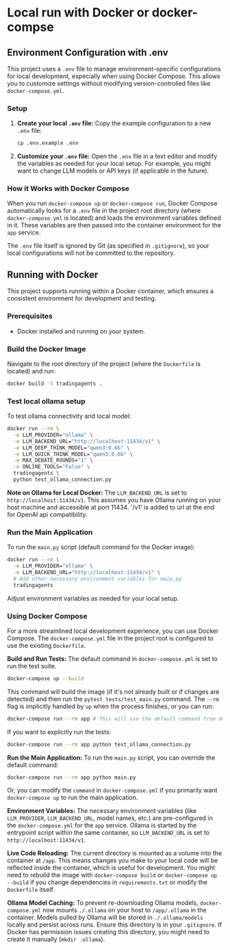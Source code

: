 # Local run with Docker or docker-compse

## Environment Configuration with .env

This project uses a `.env` file to manage environment-specific configurations for local development, especially when using Docker Compose. This allows you to customize settings without modifying version-controlled files like `docker-compose.yml`.

### Setup
1.  **Create your local `.env` file:**
    Copy the example configuration to a new `.env` file:
    ```bash
    cp .env.example .env
    ```
2.  **Customize your `.env` file:**
    Open the `.env` file in a text editor and modify the variables as needed for your local setup. For example, you might want to change LLM models or API keys (if applicable in the future).

### How it Works with Docker Compose
When you run `docker-compose up` or `docker-compose run`, Docker Compose automatically looks for a `.env` file in the project root directory (where `docker-compose.yml` is located) and loads the environment variables defined in it. These variables are then passed into the container environment for the `app` service.

The `.env` file itself is ignored by Git (as specified in `.gitignore`), so your local configurations will not be committed to the repository.

## Running with Docker

This project supports running within a Docker container, which ensures a consistent environment for development and testing. 

### Prerequisites
- Docker installed and running on your system.

### Build the Docker Image
Navigate to the root directory of the project (where the `Dockerfile` is located) and run:
```bash
docker build -t tradingagents .
```

### Test local ollama setup
To test ollama connectivity and local model:
```bash
docker run --rm \
  -e LLM_PROVIDER="ollama" \
  -e LLM_BACKEND_URL="http://localhost:11434/v1" \
  -e LLM_DEEP_THINK_MODEL="qwen3:0.6b" \
  -e LLM_QUICK_THINK_MODEL="qwen3:0.6b" \
  -e MAX_DEBATE_ROUNDS="1" \
  -e ONLINE_TOOLS="False" \
  tradingagents \
  python test_ollama_connection.py
```
**Note on Ollama for Local Docker:**
The `LLM_BACKEND_URL` is set to `http://localhost:11434/v1`. This assumes you have Ollama running on your host machine and accessible at port 11434. '/v1' is added to url at the end for OpenAI api compatibility. 


### Run the Main Application
To run the `main.py` script (default command for the Docker image):
```bash
docker run --rm \
  -e LLM_PROVIDER="ollama" \
  -e LLM_BACKEND_URL="http://localhost:11434/v1" \
  # Add other necessary environment variables for main.py
  tradingagents
```
Adjust environment variables as needed for your local setup.

### Using Docker Compose

For a more streamlined local development experience, you can use Docker Compose. The `docker-compose.yml` file in the project root is configured to use the existing `Dockerfile`.

**Build and Run Tests:**
The default command in `docker-compose.yml` is set to run the test suite.
```bash
docker-compose up --build
```
This command will build the image (if it's not already built or if changes are detected) and then run the `pytest tests/test_main.py` command. The `--rm` flag is implicitly handled by `up` when the process finishes, or you can run:
```bash
docker-compose run --rm app # This will use the default command from docker-compose.yml
```
If you want to explicitly run the tests:
```bash
docker-compose run --rm app python test_ollama_connection.py
```

**Run the Main Application:**
To run the `main.py` script, you can override the default command:
```bash
docker-compose run --rm app python main.py
```
Or, you can modify the `command` in `docker-compose.yml` if you primarily want `docker-compose up` to run the main application.

**Environment Variables:**
The necessary environment variables (like `LLM_PROVIDER`, `LLM_BACKEND_URL`, model names, etc.) are pre-configured in the `docker-compose.yml` for the `app` service. Ollama is started by the entrypoint script within the same container, so `LLM_BACKEND_URL` is set to `http://localhost:11434/v1`.

**Live Code Reloading:**
The current directory is mounted as a volume into the container at `/app`. This means changes you make to your local code will be reflected inside the container, which is useful for development. You might need to rebuild the image with `docker-compose build` or `docker-compose up --build` if you change dependencies in `requirements.txt` or modify the `Dockerfile` itself.

**Ollama Model Caching:**
To prevent re-downloading Ollama models, `docker-compose.yml` now mounts `./.ollama` on your host to `/app/.ollama` in the container. Models pulled by Ollama will be stored in `./.ollama/models` locally and persist across runs. Ensure this directory is in your `.gitignore`. If Docker has permission issues creating this directory, you might need to create it manually (`mkdir .ollama`).
